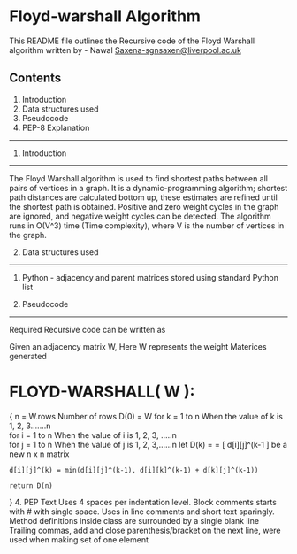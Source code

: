 Floyd-warshall Algorithm
============================

This README file outlines the Recursive code of the Floyd Warshall algorithm written by - 
	Nawal Saxena-sgnsaxen@liverpool.ac.uk

Contents
-----------------
1. Introduction
2. Data structures used
3. Pseudocode
4. PEP-8 Explanation
-----------------------

1. Introduction
---------------
The Floyd Warshall algorithm is used to find shortest paths between all pairs of vertices in a graph. It is a dynamic-programming algorithm; shortest path distances are calculated bottom up, these estimates are refined until the shortest path is obtained. Positive and zero weight cycles in the graph are ignored, and negative weight cycles can be detected. 
The algorithm runs in O(V^3) time (Time complexity), where V is the number of vertices in the graph.



2. Data structures used
-----------------------
1. Python - adjacency and parent matrices stored using standard Python list


3. Pseudocode
-------------
Required Recursive code can be written as

Given an adjacency matrix W, Here W represents the weight Materices generated

# FLOYD-WARSHALL( W ):
{
   n = W.rows   Number of rows
   D(0) = W
   for k = 1 to n			When the value of k is 1, 2, 3.......n     
	for i = 1 to n			When the value of i is 1, 2, 3, .....n		
    	for j = 1 to n			When the value of j is 1, 2, 3,......n
     	let D(k) = = [ d[i][j]^(k-1 ] be a new n x n matrix
	
	d[i][j]^(k) = min(d[i][j]^(k-1), d[i][k]^(k-1) + d[k][j]^(k-1))

	return D(n)
}
4.	PEP Text
	Uses 4 spaces per indentation level.
	Block comments starts with # with single space.
	Uses in line comments and short text sparingly.
	Method definitions inside class are surrounded by a single blank line
	Trailing commas, add and close parenthesis/bracket on the next line, were used when making set of one element
	
